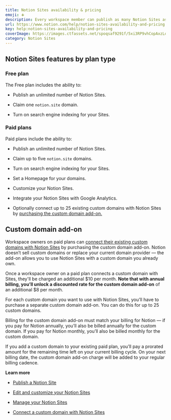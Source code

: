 ```yaml
---
title: Notion Sites availability & pricing
emoji: ➕
description: Every workspace member can publish as many Notion Sites as they want, but depending on your plan, you may also have access to additional features ➕
url: https://www.notion.com/help/notion-sites-availability-and-pricing
key: help:notion-sites-availability-and-pricing
coverImage: https://images.ctfassets.net/spoqsaf9291f/5xi3RP9vhCopAxzLo6s1Wi/d289ff6227b0dd7c8f577d2bb405dfbc/Notion_Sites_Pricing.png
category: Notion Sites
---
```


## Notion Sites features by plan type

### Free plan

The Free plan includes the ability to:

* Publish an unlimited number of Notion Sites.

* Claim one `notion.site` domain.

* Turn on search engine indexing for your Sites.

### Paid plans

Paid plans include the ability to:

* Publish an unlimited number of Notion Sites.

* Claim up to five `notion.site` domains.

* Turn on search engine indexing for your Sites.

* Set a Homepage for your domains.

* Customize your Notion Sites.

* Integrate your Notion Sites with Google Analytics.

* Optionally connect up to 25 existing custom domains with Notion Sites by [purchasing the custom domain add-on.](https://www.notion.com/help/notion-sites-availability-and-pricing#custom-domain-add-on-pricing-and-billing)

## Custom domain add-on

Workspace owners on paid plans can [connect their existing custom domains with Notion Sites](https://www.notion.com/help/connect-a-custom-domain-with-notion-sites) by purchasing the custom domain add-on. Notion doesn’t sell custom domains or replace your current domain provider — the add-on allows you to use Notion Sites with a custom domain you already own.

Once a workspace owner on a paid plan connects a custom domain with Sites, they'll be charged an additional $10 per month. **Note that with annual billing, you’ll unlock a discounted rate for the custom domain add-on** of an additional $8 per month.

For each custom domain you want to use with Notion Sites, you’ll have to purchase a separate custom domain add-on. You can do this for up to 25 custom domains.

Billing for the custom domain add-on must match your billing for Notion — if you pay for Notion annually, you’ll also be billed annually for the custom domain. If you pay for Notion monthly, you’ll also be billed monthly for the custom domain.

If you add a custom domain to your existing paid plan, you’ll pay a prorated amount for the remaining time left on your current billing cycle. On your next billing date, the custom domain add-on charge will be added to your regular billing cadence.

**Learn more**

* [Publish a Notion Site](https://www.notion.com/help/public-pages-and-web-publishing)

* [Edit and customize your Notion Sites](https://www.notion.com/help/edit-and-customize-your-notion-sites)

* [Manage your Notion Sites](https://www.notion.com/help/manage-your-notion-sites)

* [Connect a custom domain with Notion Sites](https://www.notion.com/help/connect-a-custom-domain-with-notion-sites)
